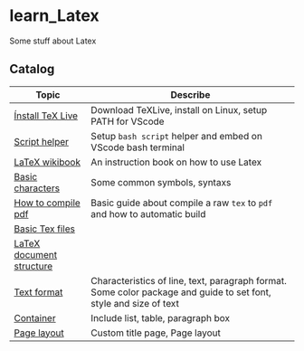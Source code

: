 # learn_Latex
Some stuff about Latex

## Catalog
|Topic|Describe|
|-|-|
|[Ínstall TeX Live](./Note/_000_TeXLive_overview/_001_install_TeXLive_environment.md)| Download TeXLive, install on Linux, setup PATH for VScode|
|[Script helper](./Note/_000_TeXLive_overview/_004_compile_to_tempfs.md)| Setup `bash script` helper and embed on VScode bash terminal|
|[LaTeX wikibook](./Note/_200_LaTeX_wikibook/_200_LateX_wikibook.md)| An instruction book on how to use Latex|
|[Basic characters](./Note/_200_LaTeX_wikibook/_202_basic_syntax.md)| Some common symbols, syntaxs|
|[How to compile pdf](./Note/_200_LaTeX_wikibook/_203_compile.md)| Basic guide about compile a raw `tex` to `pdf` and how to automatic build|
|[Basic Tex files](./Note/_200_LaTeX_wikibook/_204_pick_files_to_tex.md)| |
|[LaTeX document structure](./Note/_200_LaTeX_wikibook/_205_latex_document_structure.md)| |
|[Text format](./Note/_200_LaTeX_wikibook/_206_text_format.md)| Characteristics of line, text, paragraph format. Some color package and guide to set font, style and size of text|
|[Container](./Note/_200_LaTeX_wikibook/_206_container.md)|Include list, table, paragraph box|
|[Page layout](./Note/_200_LaTeX_wikibook/_207_page_layout.md)|Custom title page, Page layout|